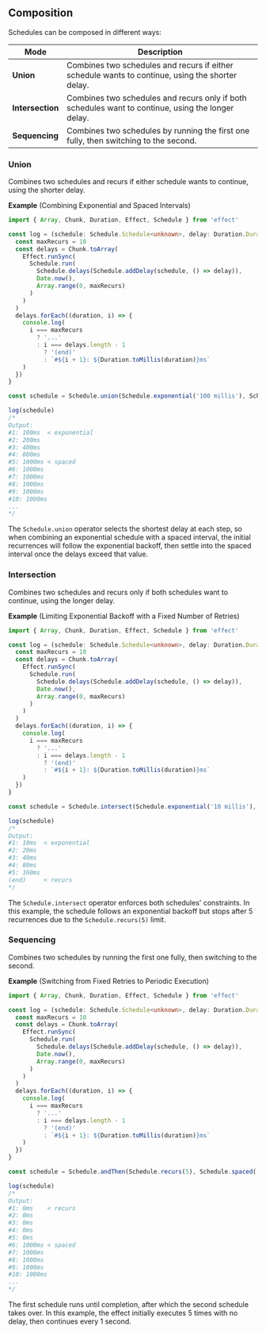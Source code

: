 ## Composition

Schedules can be composed in different ways:

| Mode             | Description                                                                                        |
| ---------------- | -------------------------------------------------------------------------------------------------- |
| **Union**        | Combines two schedules and recurs if either schedule wants to continue, using the shorter delay.   |
| **Intersection** | Combines two schedules and recurs only if both schedules want to continue, using the longer delay. |
| **Sequencing**   | Combines two schedules by running the first one fully, then switching to the second.               |

### Union

Combines two schedules and recurs if either schedule wants to continue, using the shorter delay.

**Example** (Combining Exponential and Spaced Intervals)

```ts twoslash collapse={3-26}
import { Array, Chunk, Duration, Effect, Schedule } from 'effect'

const log = (schedule: Schedule.Schedule<unknown>, delay: Duration.DurationInput = 0): void => {
  const maxRecurs = 10
  const delays = Chunk.toArray(
    Effect.runSync(
      Schedule.run(
        Schedule.delays(Schedule.addDelay(schedule, () => delay)),
        Date.now(),
        Array.range(0, maxRecurs)
      )
    )
  )
  delays.forEach((duration, i) => {
    console.log(
      i === maxRecurs
        ? '...'
        : i === delays.length - 1
          ? '(end)'
          : `#${i + 1}: ${Duration.toMillis(duration)}ms`
    )
  })
}

const schedule = Schedule.union(Schedule.exponential('100 millis'), Schedule.spaced('1 second'))

log(schedule)
/*
Output:
#1: 100ms  < exponential
#2: 200ms
#3: 400ms
#4: 800ms
#5: 1000ms < spaced
#6: 1000ms
#7: 1000ms
#8: 1000ms
#9: 1000ms
#10: 1000ms
...
*/
```

The `Schedule.union` operator selects the shortest delay at each step, so when combining an exponential schedule with a spaced interval, the initial recurrences will follow the exponential backoff, then settle into the spaced interval once the delays exceed that value.

### Intersection

Combines two schedules and recurs only if both schedules want to continue, using the longer delay.

**Example** (Limiting Exponential Backoff with a Fixed Number of Retries)

```ts twoslash collapse={3-26}
import { Array, Chunk, Duration, Effect, Schedule } from 'effect'

const log = (schedule: Schedule.Schedule<unknown>, delay: Duration.DurationInput = 0): void => {
  const maxRecurs = 10
  const delays = Chunk.toArray(
    Effect.runSync(
      Schedule.run(
        Schedule.delays(Schedule.addDelay(schedule, () => delay)),
        Date.now(),
        Array.range(0, maxRecurs)
      )
    )
  )
  delays.forEach((duration, i) => {
    console.log(
      i === maxRecurs
        ? '...'
        : i === delays.length - 1
          ? '(end)'
          : `#${i + 1}: ${Duration.toMillis(duration)}ms`
    )
  })
}

const schedule = Schedule.intersect(Schedule.exponential('10 millis'), Schedule.recurs(5))

log(schedule)
/*
Output:
#1: 10ms  < exponential
#2: 20ms
#3: 40ms
#4: 80ms
#5: 160ms
(end)     < recurs
*/
```

The `Schedule.intersect` operator enforces both schedules' constraints. In this example, the schedule follows an exponential backoff but stops after 5 recurrences due to the `Schedule.recurs(5)` limit.

### Sequencing

Combines two schedules by running the first one fully, then switching to the second.

**Example** (Switching from Fixed Retries to Periodic Execution)

```ts twoslash collapse={3-26}
import { Array, Chunk, Duration, Effect, Schedule } from 'effect'

const log = (schedule: Schedule.Schedule<unknown>, delay: Duration.DurationInput = 0): void => {
  const maxRecurs = 10
  const delays = Chunk.toArray(
    Effect.runSync(
      Schedule.run(
        Schedule.delays(Schedule.addDelay(schedule, () => delay)),
        Date.now(),
        Array.range(0, maxRecurs)
      )
    )
  )
  delays.forEach((duration, i) => {
    console.log(
      i === maxRecurs
        ? '...'
        : i === delays.length - 1
          ? '(end)'
          : `#${i + 1}: ${Duration.toMillis(duration)}ms`
    )
  })
}

const schedule = Schedule.andThen(Schedule.recurs(5), Schedule.spaced('1 second'))

log(schedule)
/*
Output:
#1: 0ms    < recurs
#2: 0ms
#3: 0ms
#4: 0ms
#5: 0ms
#6: 1000ms < spaced
#7: 1000ms
#8: 1000ms
#9: 1000ms
#10: 1000ms
...
*/
```

The first schedule runs until completion, after which the second schedule takes over. In this example, the effect initially executes 5 times with no delay, then continues every 1 second.
